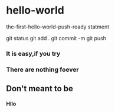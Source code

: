 hello-world
===========

the-first-hello-world-push-ready statment

git status
git add .
git commit -m
git push

<h3> It is easy,if you try </h3>
<h3> There are nothing foever </h3>
<h2> Don't meant to be</h2>
<h4>Hllo</h4>
